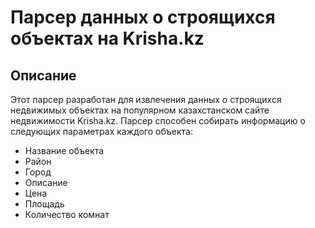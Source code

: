 # Парсер данных о строящихся объектах на Krisha.kz

## Описание

Этот парсер разработан для извлечения данных о строящихся недвижимых объектах на популярном казахстанском сайте недвижимости Krisha.kz. Парсер способен собирать информацию о следующих параметрах каждого объекта:

- Название объекта
- Район
- Город
- Описание
- Цена
- Площадь
- Количество комнат

